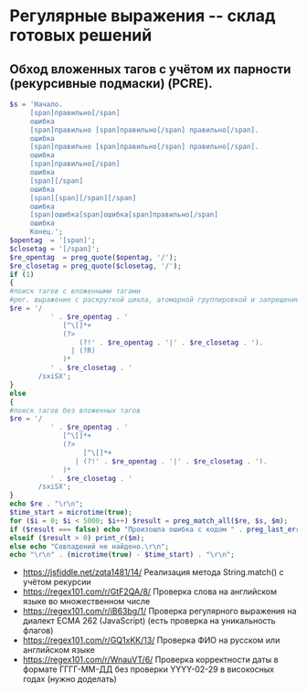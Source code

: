 # Регулярные выражения -- склад готовых решений
## Обход вложенных тагов с учётом их парности (рекурсивные подмаски) (PCRE).

```php
$s = 'Начало.
     [span]правильно[/span]
     ошибка
     [span]правильно [span]правильно[/span] правильно[/span].
     ошибка
     [span]правильно [span]правильно[/span] правильно[/span].
     ошибка
     [span]правильно[/span]
     ошибка
     [span][/span]
     ошибка
     [span][span][/span][/span]
     ошибка
     [span]ошибка[span]ошибка[span]правильно[/span]
     ошибка
     Конец.';
$opentag  = '[span]';
$closetag = '[/span]';
$re_opentag  = preg_quote($opentag, '/');
$re_closetag = preg_quote($closetag, '/');
if (1)
{
#поиск тагов с вложенными тагами
#рег. выражение с раскруткой цикла, атомарной группировкой и запрещением сохранения состояний для возврата
$re = '/
          ' . $re_opentag . '
             [^\[]*+
             (?>
                 (?!' . $re_opentag . '|' . $re_closetag . ').
               | (?R)
             )*
          ' . $re_closetag . '
       /sxiSX';
}
else
{
#поиск тагов без вложенных тагов
$re = '/
          ' . $re_opentag . '
             [^\[]*+
             (?>
                  [^\[]*+
                | (?!' . $re_opentag . '|' . $re_closetag . ').
             )*
          ' . $re_closetag . '
       /sxiSX';
}
echo $re . "\r\n";
$time_start = microtime(true);
for ($i = 0; $i < 5000; $i++) $result = preg_match_all($re, $s, $m);
if ($result === false) echo "Произошла ошибка с кодом " . preg_last_error() . "\r\n";
elseif ($result > 0) print_r($m);
else echo "Совпадений не найдено.\r\n";
echo "\r\n" . (microtime(true) - $time_start) . "\r\n";
```
* https://jsfiddle.net/zqta1481/14/ Реализация метода String.match() с учётом рекурсии
* https://regex101.com/r/GtF2QA/8/ Проверка слова на английском языке во множественном числе
* https://regex101.com/r/iB63bg/1/ Проверка регулярного выражения на диалект ECMA 262 (JavaScript) (есть проверка на уникальность флагов)
* https://regex101.com/r/GQ1xKK/13/ Проверка ФИО на русском или английском языке
* https://regex101.com/r/WnauVT/6/ Проверка корректности даты в формате ГГГГ-ММ-ДД без проверки YYYY-02-29 в високосных годах (нужно доделать)
